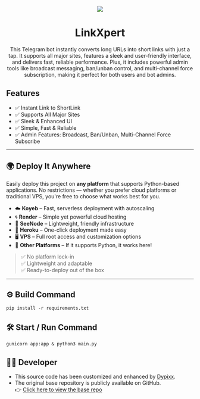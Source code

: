 <p align="center">
  <img src="https://camo.githubusercontent.com/bcd56a2dfae45dc75d5d682834956c71694d4781ba0aea17759a32e31c6f73ec/68747470733a2f2f692e6962622e636f2f596d58577a516b2f6d756c74696c696e6b2d53486f72746e65722e6a7067">
</p>

<h1 align="center">LinkXpert</h1>
<p align="center">This Telegram bot instantly converts long URLs into short links with just a tap. It supports all major sites, features a sleek and user-friendly interface, and delivers fast, reliable performance. Plus, it includes powerful admin tools like broadcast messaging, ban/unban control, and multi-channel force subscription, making it perfect for both users and bot admins.</p>

## Features  

- ✅ Instant Link to ShortLink
- ✅ Supports All Major Sites
- ✅ Sleek & Enhanced UI
- ✅ Simple, Fast & Reliable
- ✅ Admin Features: Broadcast, Ban/Unban, Multi-Channel Force Subscribe

---

## 🌍 Deploy It Anywhere

Easily deploy this project on **any platform** that supports Python-based applications. No restrictions — whether you prefer cloud platforms or traditional VPS, you're free to choose what works best for you.

- ☁️ **Koyeb** – Fast, serverless deployment with autoscaling  
- 🌀 **Render** – Simple yet powerful cloud hosting  
- 🧩 **SeeNode** – Lightweight, friendly infrastructure  
- 🚀 **Heroku** – One-click deployment made easy  
- 🖥️ **VPS** – Full root access and customization options  
- 💠 **Other Platforms** – If it supports Python, it works here!

> ✅ No platform lock-in  
> ✅ Lightweight and adaptable  
> ✅ Ready-to-deploy out of the box

---

## ⚙️ Build Command
```
pip install -r requirements.txt
```

## 🛠 Start / Run Command
```
gunicorn app:app & python3 main.py
```

## 👨‍💻 Developer

- This source code has been customized and enhanced by [Dypixx](https://dypixx.online).
- The original base repository is publicly available on GitHub.  
  👉 [Click here to view the base repo](https://github.com/TamilanBotsZ/TB_ShortLink_Convertor)
